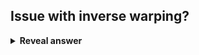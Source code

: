 ## Issue with inverse warping?
<details>
<summary><b>Reveal answer</b></summary>
What if pixel comes from between two pixels?<br>solution - resample color from interpolated source image (averaging)
</details>

